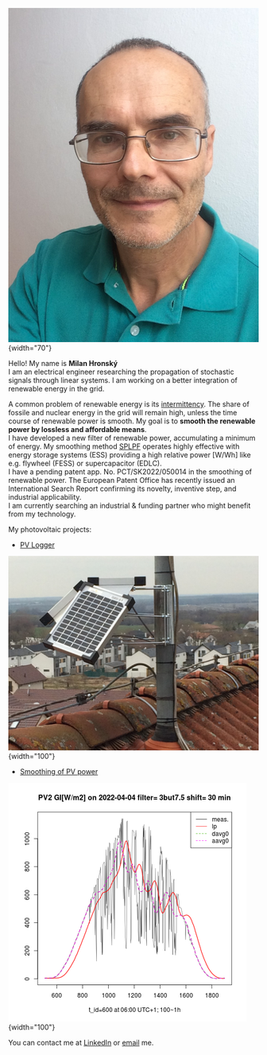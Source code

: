 ![Milan](img/Milan.jpg){width="70"}

Hello! My name is **Milan Hronský**  
I am an electrical engineer researching the propagation of stochastic signals through linear systems. I am working on a better integration of renewable energy in the grid.  

A common problem of renewable energy is its [intermittency](https://mhrons.github.io/pv_intermit/).
The share of fossile and nuclear energy in the grid will remain high, unless the time course of renewable power is smooth. My goal is to **smooth the renewable power by lossless and affordable means**.  
I have developed a new filter of renewable power, accumulating a minimum of energy. My smoothing method [SPLPF](https://mhrons.github.io/splpf/) operates highly effective with energy storage systems (ESS) providing a high relative power [W/Wh] like e.g. flywheel (FESS) or supercapacitor (EDLC).  
I have a pending patent app. No. PCT/SK2022/050014 in the smoothing of renewable power. The European Patent Office has recently issued an International Search Report confirming its novelty, inventive step, and industrial applicability.  
I am currently searching an industrial & funding partner who might benefit from my technology.

My photovoltaic projects:

- [PV Logger](https://mhrons.github.io/pv_log/)
  
![PV Panels](img/PV_Panels.JPG){width="100"}  
  
- [Smoothing of PV power](https://mhrons.github.io/pv_smooth/)

![GI Smoothing](img/GI_PV2.3but7.5.2022-04-04.png){width="100"}

You can contact me at [LinkedIn](https://www.linkedin.com/in/milan-hronsky-76132224/) or [email](mailto:milan.hronsky@gmail.com) me.
